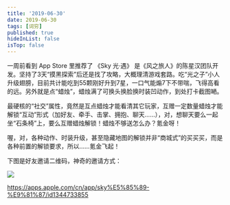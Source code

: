 ```yaml
---
title: '2019-06-30'
date: 2019-06-30
tags: [词穷]
published: true
hideInList: false
isTop: false
---
```


一周前看到 App Store 里推荐了 《Sky 光·遇》 是《风之旅人》的陈星汉团队开发。坚持了3天“摸黑探索”后还是找了攻略，大概理清游戏套路。吃“光之子”小人升级翅膀，目前共计能吃到55颗刚好升到7星，一口气能煽7下不带喘，飞得高看的远。另外就是点“蜡烛”，蜡烛满了可换头换脸换时装凹动作，到处打卡截图嗮。

<!--more-->

最硬核的“社交”属性，竟然是互点蜡烛才能看清其它玩家，互赠一定数量蜡烛才能解锁“互动”形式（加好友、牵手、击掌、拥抱、聊天……），对，想聊天要么一起坐“石条椅”上，要么互赠蜡烛解锁！蜡烛不够送怎么办？氪金呀！

喔，对，各种动作、时装升级，甚至隐藏地图的解锁并非“商城式”的买买买，而是各种前置的解锁要求，所以……氪金飞起！

下图是好友邀请二维码，神奇的邀请方式：

![](https://pic.edui.fun/images/2019/06/sky.jpg)

<https://apps.apple.com/cn/app/sky%E5%85%89-%E9%81%87/id1344733855>